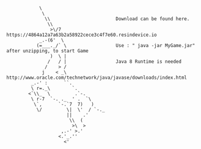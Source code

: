 			    \                           
			     \                          
			      \\                        Download can be found here.
			       \\                       
			        >\/7                    https://4864a12a7a63b2a58922cece3c4f7e60.resindevice.io
			    _.-(6'  \                   
			   (=___._/` \                  Use : " java -jar MyGame.jar" after unzipping, to start Game
			        )  \ |
			       /   / |                  Java 8 Runtime is needed
			      /    > /
			     j    < _\                  http://www.oracle.com/technetwork/java/javase/downloads/index.html
			 _.-' :      ``.
			 \ r=._\        `.
			<`\\_  \         .`-.
			 \ r-7  `-. ._  ' .  `\
			  \`,      `-.`7  7)   )
			   \/         \|  \'  / `-._
			              ||    .'
			               \\  (
			                >\  >
			            ,.-' >.'
			           <.'_.''
			             <'

<script src="//myradiostream.com/embed/TomScotch"></script>
